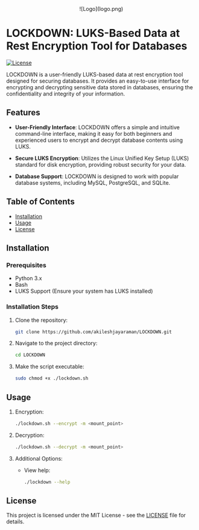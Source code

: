 <div align="center">
![Logo](logo.png)
</div>

# LOCKDOWN: LUKS-Based Data at Rest Encryption Tool for Databases

[![License](https://img.shields.io/badge/license-MIT-blue.svg)](https://opensource.org/licenses/MIT)

LOCKDOWN is a user-friendly LUKS-based data at rest encryption tool designed for securing databases. It provides an easy-to-use interface for encrypting and decrypting sensitive data stored in databases, ensuring the confidentiality and integrity of your information.

## Features

- **User-Friendly Interface**: LOCKDOWN offers a simple and intuitive command-line interface, making it easy for both beginners and experienced users to encrypt and decrypt database contents using LUKS.

- **Secure LUKS Encryption**: Utilizes the Linux Unified Key Setup (LUKS) standard for disk encryption, providing robust security for your data.

- **Database Support**: LOCKDOWN is designed to work with popular database systems, including MySQL, PostgreSQL, and SQLite.

## Table of Contents

- [Installation](#installation)
- [Usage](#usage)
- [License](#license)

## Installation

### Prerequisites

- Python 3.x
- Bash
- LUKS Support (Ensure your system has LUKS installed)

### Installation Steps

1. Clone the repository:

    ```bash
    git clone https://github.com/akileshjayaraman/LOCKDOWN.git
    ```

2. Navigate to the project directory:

    ```bash
    cd LOCKDOWN
    ```
3. Make the script executable:

    ```bash
    sudo chmod +x ./lockdown.sh
    ```

## Usage

1. Encryption:

    ```bash
    ./lockdown.sh --encrypt -m <mount_point>
    ```

2. Decryption:

    ```bash
    ./lockdown.sh --decrypt -m <mount_point>
    ```

3. Additional Options:

    - View help:

        ```bash
        ./lockdown --help
        ```

## License

This project is licensed under the MIT License - see the [LICENSE](LICENSE) file for details.

